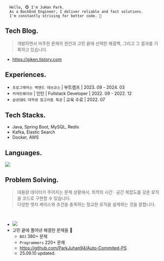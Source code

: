 <br>

```
  Hello, 🐵 I'm JuHan Park.
  As a BackEnd Engineer, I deliver reliable and fast solutions.
  I'm constantly striving for better code. 👀
```

## Tech Blog.
> 개발하면서 마주한 문제의 원인과 고민 끝에 선택한 해결책, 그리고 그 결과를 기록하고 있습니다.
- https://giken.tistory.com <br>

## Experiences.
- `프로그래머스 백엔드 데브코스` | 부트캠프 | 2023. 09 - 2024. 03
- `커넥트웨이브` | 인턴 | Fullstack Developer | 2022. 09 - 2022. 12
- `삼성SDS 대학생 알고리즘 특강` | 교육 수료 | 2022. 07

## Tech Stacks.
- Java, Spring Boot, MySQL, Redis
- Kafka, Elastic Search
- Docker, AWS 

## Languages.
<img src="https://github-readme-stats.vercel.app/api/top-langs/?username=ParkJuhan94&theme=dracula&exclude_repo=Computer-Science-Engineering&layout=compact&langs_count=10"/>

## Problem Solving.
> 대용량 데이터가 주어지는 문제 상황에서, 최적의 시간 · 공간 복잡도를 갖춘 로직을 코드로 구현할 수 있습니다. <br>
> 다양한 엣지 케이스와 조건을 충족하는 정교한 로직을 설계하는 것을 잘합니다.

<br>

- <a href="https://solved.ac/zoox2"><img src="http://mazassumnida.wtf/api/mini/generate_badge?boj=zoox2&timestamp={System.currentTimeMillis()}"/></a><br>
- 고민 끝에 풀어낸 해결한 문제들 👀
  - `BOJ` 380+ 문제
  - `Programmers` 220+ 문제
  - https://github.com/ParkJuhan94/Auto-Commited-PS
  - 25.09.10 updated.

